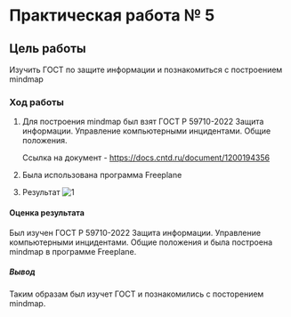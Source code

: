 # Практическая работа № 5

## Цель работы

Изучить ГОСТ по защите информации и познакомиться с построением mindmap

### Ход работы

1. Для построения mindmap был взят ГОСТ Р 59710-2022 Защита информации. Управление компьютерными инцидентами. Общие положения.

     Ссылка на документ - https://docs.cntd.ru/document/1200194356 
2. Была использована программа Freeplane

3. Результат
![1](https://github.com/EkaterinaBriskova/authentication_systems_6sem/assets/90749103/5638692c-7200-447b-b0f4-6e37e69c26ad)

#### Оценка результата

Был изучен ГОСТ Р 59710-2022 Защита информации. Управление компьютерными инцидентами. Общие положения и была построена mindmap в программе Freeplane.

##### Вывод

Таким образам был изучет ГОСТ и познакомились с посторением mindmap.
